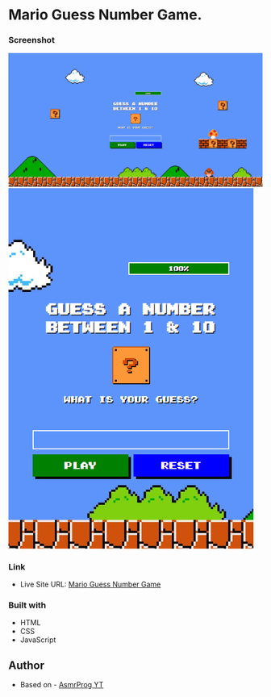 # Mario Guess Number Game.


### Screenshot

![](./images/screenshot.png)
![](./images/screenshot2.png)


### Link

- Live Site URL: [Mario Guess Number Game](https://marioguessnumbergame.netlify.app/)

### Built with

- HTML
- CSS
- JavaScript

## Author

- Based on - [AsmrProg YT](https://www.youtube.com/watch?v=02UtTjiTZlA&t)


